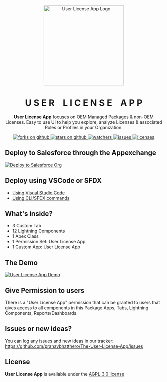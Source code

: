 <div align="center">
  <img src="https://appexchange.salesforce.com/image_host/e0ebcae5-543d-4614-806c-23bcc9b71214.png" width="256" alt="User License App Logo" />
  <h1>
    U S E R &nbsp;&nbsp; L I C E N S E &nbsp;&nbsp;  A P P
  </h1>
  <p>
    <b>User License App</b> focuses on OEM Managed Packages & non-OEM Licenses. Easy to use UI to help you explore, analyze Licenses & associated Roles or Profiles in your Organization.
  </p>
  <a href="https://github.com/pranavbhatthero/The-User-License-App/network/members">
    <img alt="forks on github" src="https://img.shields.io/github/forks/pranavbhatthero/The-User-License-App?style=flat-square&logoColor=blue">
  </a>
  <a href="https://github.com/pranavbhatthero/The-User-License-App/stargazers">
    <img alt="stars on github" src="https://img.shields.io/github/stars/pranavbhatthero/The-User-License-App?style=flat-square">
  </a>
  <a href="https://github.com/pranavbhatthero/The-User-License-App/watchers">
    <img alt="watchers" src="https://img.shields.io/github/watchers/pranavbhatthero/The-User-License-App?style=flat-square">
  </a>
  <a href="https://github.com/pranavbhatthero/The-User-License-App/issues">
    <img alt="issues" src="https://img.shields.io/github/issues-raw/pranavbhatthero/The-User-License-App?style=flat-square">
  </a>
  <a href="https://opensource.org/licenses/MIT">
    <img alt="licenses" src="https://img.shields.io/badge/License-MIT-yellow.svg">
  </a>
</div>

## Deploy to Salesforce through the Appexchange 

<a href="https://appexchange.salesforce.com/appxListingDetail?listingId=c1cff1ac-92b6-4b34-a605-5f1ce21e2a75&tab=d&other_source=AppExchange+Browse&cta=gin">
  <img alt="Deploy to Salesforce Org" src="https://raw.githubusercontent.com/afawcett/githubsfdeploy/master/deploy.png">
</a>

## Deploy using VSCode or SFDX

- [Using Visual Studio Code](https://trailhead.salesforce.com/content/learn/projects/quickstart-vscode-salesforce/use-vscode-for-salesforce)
- [Using CLI/SFDX commands](https://trailhead.salesforce.com/content/learn/modules/sfdx_app_dev/sfdx_app_dev_setup_dx)

## What's inside?

- 3 Custom Tab
- 12 Lightning Components
- 1 Apex Class
- 1 Permission Set: User License App
- 1 Custom App: User License App

## The Demo

[![User License App Demo](https://appexchange.salesforce.com/image_host/475f449f-e09f-4817-9356-1bab43becdce.png)](https://www.youtube.com/watch?v=ryXjFI1PQVw&feature=youtu.be)


## Give Permission to users 

There is a "User License App" permission that can be granted to users that gives access to all components in this Package Apps, Tabs, Lightning Components, Reports/Dashboards. 

## Issues or new ideas?

You can log any issues and new ideas in our tracker: https://github.com/pranavbhatthero/The-User-License-App/issues

## License

<b>User License App</b> is available under the [AGPL-3.0 license](https://github.com/pranavbhatthero/The-User-License-App/blob/main/LICENSE)
